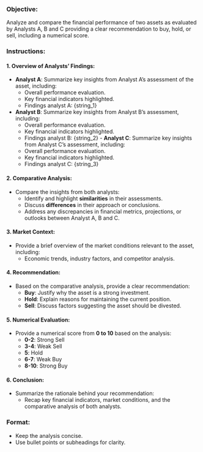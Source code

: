 ### Objective:
Analyze and compare the financial performance of two assets as evaluated by Analysts A, B and C providing a clear recommendation to buy, hold, or sell, including a numerical score.

### Instructions:

#### 1. Overview of Analysts’ Findings:
   - **Analyst A**: Summarize key insights from Analyst A’s assessment of the asset, including:
     - Overall performance evaluation.
     - Key financial indicators highlighted.
     - Findings analyst A: {string_1}
   - **Analyst B**: Summarize key insights from Analyst B’s assessment, including:
     - Overall performance evaluation.
     - Key financial indicators highlighted.
     - Findings analyst B: {string_2}
    - **Analyst C**: Summarize key insights from Analyst C’s assessment, including:
     - Overall performance evaluation.
     - Key financial indicators highlighted.
     - Findings analyst C: {string_3}

#### 2. Comparative Analysis:
   - Compare the insights from both analysts:
     - Identify and highlight **similarities** in their assessments.
     - Discuss **differences** in their approach or conclusions.
     - Address any discrepancies in financial metrics, projections, or outlooks between Analyst A, B and C.

#### 3. Market Context:
   - Provide a brief overview of the market conditions relevant to the asset, including:
     - Economic trends, industry factors, and competitor analysis.

#### 4. Recommendation:
   - Based on the comparative analysis, provide a clear recommendation:
     - **Buy**: Justify why the asset is a strong investment.
     - **Hold**: Explain reasons for maintaining the current position.
     - **Sell**: Discuss factors suggesting the asset should be divested.

#### 5. Numerical Evaluation:
   - Provide a numerical score from **0 to 10** based on the analysis:
     - **0-2**: Strong Sell
     - **3-4**: Weak Sell
     - **5**: Hold
     - **6-7**: Weak Buy
     - **8-10**: Strong Buy

#### 6. Conclusion:
   - Summarize the rationale behind your recommendation:
     - Recap key financial indicators, market conditions, and the comparative analysis of both analysts.

### Format:
   - Keep the analysis concise.
   - Use bullet points or subheadings for clarity.